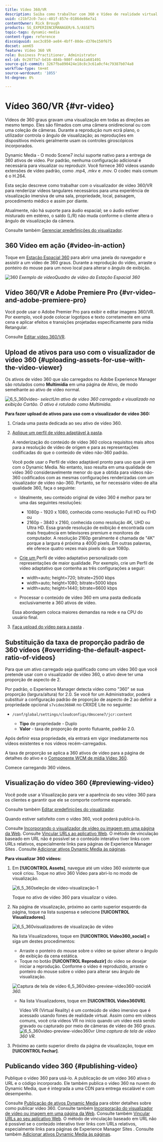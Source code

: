 ```yaml
---
title: Vídeo 360/VR
description: Saiba como trabalhar com 360 e Vídeo de realidade virtual (VR) no Dynamic Media.
uuid: c21bf2c0-7acc-401f-857e-0186de86e7a1
contentOwner: Rick Brough
products: SG_EXPERIENCEMANAGER/6.5/ASSETS
topic-tags: dynamic-media
content-type: reference
discoiquuid: aac3c850-ae84-4bff-80de-d370e150f675
docset: aem65
feature: Vídeo 360 VR
role: Business Practitioner, Administrator
exl-id: 0c2077a7-bd16-484b-980f-4d4a1a681491
source-git-commit: 3267fba890424e18c8c3c61a0cf4c79387b074a8
workflow-type: tm+mt
source-wordcount: '1055'
ht-degree: 0%

---
```


# Vídeo 360/VR {#vr-video}

Vídeos de 360 graus gravam uma visualização em todas as direções ao mesmo tempo. Eles são filmados com uma câmera onidirecional ou com uma coleção de câmeras. Durante a reprodução num ecrã plano, o utilizador controla o ângulo de visualização; as reproduções em dispositivos móveis geralmente usam os controles giroscópicos incorporados.

Dynamic Media - O modo Scene7 inclui suporte nativo para a entrega de 360 ativos de vídeo. Por padrão, nenhuma configuração adicional é necessária para visualizar ou reproduzir. Você fornece 360 vídeos usando extensões de vídeo padrão, como .mp4, .mkv e .mov. O codec mais comum é o H.264.

Esta seção descreve como trabalhar com o visualizador de vídeo 360/VR para renderizar vídeos tangulares necessários para uma experiência de visualização imersiva de uma sala, propriedade, local, paisagem, procedimento médico e assim por diante.

Atualmente, não há suporte para áudio espacial; se o áudio estiver misturado em estéreo, o saldo (L/R) não muda conforme o cliente altera o ângulo de visualização da câmera.

Consulte também [Gerenciar predefinições do visualizador](/help/assets/managing-viewer-presets.md).

## 360 Vídeo em ação {#video-in-action}

Toque em [Estação Espacial 360](https://mobiletest.scene7.com/s7viewers/html5/Video360Viewer.html?asset=Viewers/space_station_360-AVS) para abrir uma janela do navegador e assistir a um vídeo de 360 graus. Durante a reprodução do vídeo, arraste o ponteiro do mouse para um novo local para alterar o ângulo de exibição.

![360 ](assets/6_5_360videoiss_simplified.png)
*Exemplo de vídeoQuadro de vídeo da Estação Espacial 360*

## Vídeo 360/VR e Adobe Premiere Pro {#vr-video-and-adobe-premiere-pro}

Você pode usar o Adobe Premier Pro para exibir e editar imagens 360/VR. Por exemplo, você pode colocar logotipos e texto corretamente em uma cena e aplicar efeitos e transições projetadas especificamente para mídia Retangular.

Consulte [Editar vídeo 360/VR](https://helpx.adobe.com/premiere-pro/how-to/edit-360-vr-video.html).

## Upload de ativos para uso com o visualizador de vídeo 360 {#uploading-assets-for-use-with-the-video-viewer}

Os ativos de vídeo 360 que são carregados no Adobe Experience Manager são rotulados como **Multimídia** em uma página de Ativo, de modo semelhante ao ativo de vídeo normal.

![6_5_360video-](assets/6_5_360video-selecttopreview.png)
*selectUm ativo de vídeo 360 carregado e visualizado na exibição Cartão. O ativo é rotulado como Multimídia.*

**Para fazer upload de ativos para uso com o visualizador de vídeo 360:**

1. Criada uma pasta dedicada ao seu ativo de vídeo 360.
1. [Aplique um perfil de vídeo adaptável à pasta](/help/assets/video-profiles.md#applying-a-video-profile-to-folders).

   A renderização do conteúdo de vídeo 360 coloca requisitos mais altos para a resolução de vídeo de origem e para as representações codificadas do que o conteúdo de vídeo não-360 padrão.

   Você pode usar o Perfil de vídeo adaptável pronto para uso que já vem com o Dynamic Media. No entanto, isso resulta em uma qualidade de vídeo 360 consideravelmente menor do que a obtida para vídeos não-360 codificados com as mesmas configurações renderizadas com um visualizador de vídeo não-360. Portanto, se for necessário vídeo de alta qualidade 360, faça o seguinte:

   * Idealmente, seu conteúdo original de vídeo 360 é melhor para ter uma das seguintes resoluções:

      * 1080p - 1920 x 1080, conhecida como resolução Full HD ou FHD ou
      * 2160p - 3840 x 2160, conhecida como resolução 4K, UHD ou Ultra HD. Essa grande resolução de exibição é encontrada com mais frequência em televisores premium e monitores de computador. A resolução 2160p geralmente é chamada de &quot;4K&quot; porque a largura é próxima a 4000 pixels. Em outras palavras, ele oferece quatro vezes mais pixels do que 1080p.
   * [Crie um ](/help/assets/video-profiles.md#creating-a-video-encoding-profile-for-adaptive-streaming) Perfil de vídeo adaptativo personalizado com representações de maior qualidade. Por exemplo, crie um Perfil de vídeo adaptativo que contenha as três configurações a seguir:

      * width=auto; height=720; bitrate=2500 kbps
      * width=auto; height=1080; bitrate=5000 kbps
      * width=auto; height=1440; bitrate=6600 kbps
   * Processar o conteúdo de vídeo 360 em uma pasta dedicada exclusivamente a 360 ativos de vídeo.

   Essa abordagem coloca maiores demandas na rede e na CPU do usuário final.

1. [Faça upload do vídeo para a pasta](/help/assets/managing-video-assets.md#upload-and-preview-video-assets) .

## Substituição da taxa de proporção padrão de 360 vídeos {#overriding-the-default-aspect-ratio-of-videos}

Para que um ativo carregado seja qualificado como um vídeo 360 que você pretende usar com o visualizador de vídeo 360, o ativo deve ter uma proporção de aspecto de 2.

Por padrão, o Experience Manager detecta vídeo como &quot;360&quot; se sua proporção (largura/altura) for 2.0. Se você for um Administrador, poderá substituir a configuração padrão de proporção de aspecto de 2 ao definir a propriedade opcional `s7video360AR` no CRXDE Lite no seguinte:

* `/conf/global/settings/cloudconfigs/dmscene7/jcr:content`

   * **Tipo**  de propriedade - Duplo
   * **Valor**  - taxa de proporção de ponto flutuante, padrão 2.0.

Após definir essa propriedade, ela entrará em vigor imediatamente nos vídeos existentes e nos vídeos recém-carregados.

A taxa de proporção se aplica a 360 ativos de vídeo para a página de detalhes do ativo e o [Componente WCM de mídia Vídeo 360](/help/assets/adding-dynamic-media-assets-to-pages.md#dynamic-media-components).

Comece carregando 360 vídeos.

## Visualização do vídeo 360 {#previewing-video}

Você pode usar a Visualização para ver a aparência do seu vídeo 360 para os clientes e garantir que ele se comporte conforme esperado.

Consulte também [Editar predefinições do visualizador](/help/assets/managing-viewer-presets.md#editing-viewer-presets).

Quando estiver satisfeito com o vídeo 360, você poderá publicá-lo.

Consulte [Incorporando o visualizador de vídeo ou imagem em uma página da Web](/help/assets/embed-code.md).
Consulte [Vincular URLs ao aplicativo Web](/help/assets/linking-urls-to-yourwebapplication.md). O método de vinculação baseado em URL não é possível se o conteúdo interativo tiver links com URLs relativos, especialmente links para páginas de Experience Manager Sites .
Consulte [Adicionar ativos Dynamic Media às páginas](/help/assets/adding-dynamic-media-assets-to-pages.md).

**Para visualizar 360 vídeos:**

1. Em **[!UICONTROL Assets]**, navegue até um vídeo 360 existente que você criou. Toque no ativo 360 Vídeo para abri-lo no modo de visualização.

   ![6_5_360seleção de vídeo-visualização-1](assets/6_5_360video-selecttopreview-1.png)

   Toque no ativo de vídeo 360 para visualizar o vídeo.

1. Na página de visualização, próximo ao canto superior esquerdo da página, toque na lista suspensa e selecione **[!UICONTROL Visualizadores]**.

   ![6_5_360visualizadores de visualização de vídeo](assets/6_5_360video-preview-viewers.png)

   Na lista Visualizadores, toque em **[!UICONTROL Video360_social]** e siga um destes procedimentos:

   * Arraste o ponteiro do mouse sobre o vídeo se quiser alterar o ângulo de exibição da cena estática.
   * Toque no botão **[!UICONTROL Reproduzir]** do vídeo se desejar iniciar a reprodução. Conforme o vídeo é reproduzido, arraste o ponteiro do mouse sobre o vídeo para alterar seu ângulo de visualização.

   ![Captura de tela de vídeo 6_5_360video-preview-video360-](assets/6_5_360video-preview-video360-social.png)*socialA 360.*

   * Na lista Visualizadores, toque em **[!UICONTROL Video360VR]**.

      Vídeo VR (Virtual Reality) é um conteúdo de vídeo imersivo que é acessado usando fones de realidade virtual. Assim como em vídeos comuns, você cria vídeos VR no início quando um vídeo está sendo gravado ou capturado por meio de câmeras de vídeo de 360 graus.
   ![6_5_360video-preview-video360vr](assets/6_5_360video-preview-video360vr.png)
   *Uma captura de tela de vídeo 360 VR.*

1. Próximo ao canto superior direito da página de visualização, toque em **[!UICONTROL Fechar]**.

## Publicando vídeo 360 {#publishing-video}

Publique o vídeo 360 para usá-lo. A publicação de um vídeo 360 ativa o URL e o código incorporado. Ele também publica o vídeo 360 na nuvem do Dynamic Media, que é integrada a uma CDN para entrega escalável e com desempenho.

Consulte [Publicação de ativos Dynamic Media](/help/assets/publishing-dynamicmedia-assets.md) para obter detalhes sobre como publicar vídeo 360.
Consulte também [Incorporação do visualizador de vídeo ou imagem em uma página da Web](/help/assets/embed-code.md).
Consulte também [Vincular URLs ao seu aplicativo Web](/help/assets/linking-urls-to-yourwebapplication.md). O método de vinculação baseado em URL não é possível se o conteúdo interativo tiver links com URLs relativos, especialmente links para páginas de Experience Manager Sites .
Consulte também [Adicionar ativos Dynamic Media às páginas](/help/assets/adding-dynamic-media-assets-to-pages.md).
